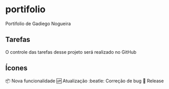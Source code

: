 # portifolio

Portifolio de Gadiego Nogueira

## Tarefas

O controle das tarefas desse projeto será realizado no GitHub

## Ícones

:package: Nova funcionalidade
:up: Atualização
:beatle: Correção de bug
:checkered_flag: Release